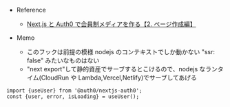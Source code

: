 - Reference

  - [Next.js と Auth0 で会員制メディアを作る【2. ページ作成編】](https://blog.microcms.io/membership-media-02)

- Memo
  - このフックは前提の模様 nodejs のコンテキストでしか動かない "ssr: false" みたいなものはない
  - "next export"して静的資産でサーブするとこけるので、nodejs なランタイム(CloudRun や Lambda,Vercel,Netlify)でサーブしてあげる

```
import {useUser} from '@auth0/nextjs-auth0';
const {user, error, isLoading} = useUser();
```
